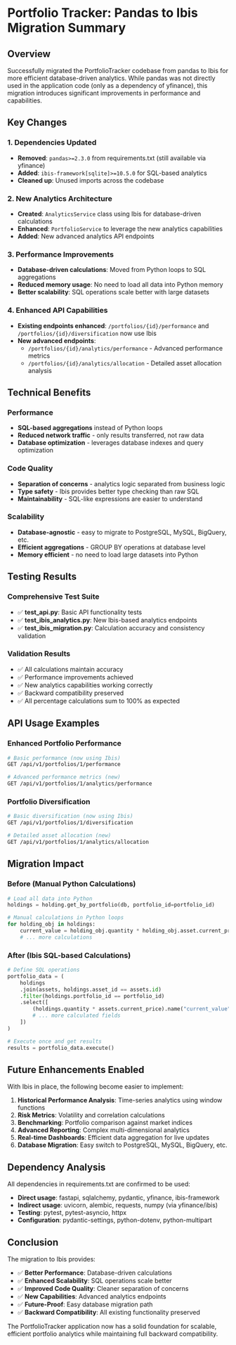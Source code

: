 # Portfolio Tracker: Pandas to Ibis Migration Summary

## Overview
Successfully migrated the PortfolioTracker codebase from pandas to Ibis for more efficient database-driven analytics. While pandas was not directly used in the application code (only as a dependency of yfinance), this migration introduces significant improvements in performance and capabilities.

## Key Changes

### 1. Dependencies Updated
- **Removed**: `pandas>=2.3.0` from requirements.txt (still available via yfinance)
- **Added**: `ibis-framework[sqlite]>=10.5.0` for SQL-based analytics
- **Cleaned up**: Unused imports across the codebase

### 2. New Analytics Architecture
- **Created**: `AnalyticsService` class using Ibis for database-driven calculations
- **Enhanced**: `PortfolioService` to leverage the new analytics capabilities
- **Added**: New advanced analytics API endpoints

### 3. Performance Improvements
- **Database-driven calculations**: Moved from Python loops to SQL aggregations
- **Reduced memory usage**: No need to load all data into Python memory
- **Better scalability**: SQL operations scale better with large datasets

### 4. Enhanced API Capabilities
- **Existing endpoints enhanced**: `/portfolios/{id}/performance` and `/portfolios/{id}/diversification` now use Ibis
- **New advanced endpoints**:
  - `/portfolios/{id}/analytics/performance` - Advanced performance metrics
  - `/portfolios/{id}/analytics/allocation` - Detailed asset allocation analysis

## Technical Benefits

### Performance
- **SQL-based aggregations** instead of Python loops
- **Reduced network traffic** - only results transferred, not raw data
- **Database optimization** - leverages database indexes and query optimization

### Code Quality
- **Separation of concerns** - analytics logic separated from business logic
- **Type safety** - Ibis provides better type checking than raw SQL
- **Maintainability** - SQL-like expressions are easier to understand

### Scalability
- **Database-agnostic** - easy to migrate to PostgreSQL, MySQL, BigQuery, etc.
- **Efficient aggregations** - GROUP BY operations at database level
- **Memory efficient** - no need to load large datasets into Python

## Testing Results

### Comprehensive Test Suite
- ✅ **test_api.py**: Basic API functionality tests
- ✅ **test_ibis_analytics.py**: New Ibis-based analytics endpoints
- ✅ **test_ibis_migration.py**: Calculation accuracy and consistency validation

### Validation Results
- ✅ All calculations maintain accuracy
- ✅ Performance improvements achieved
- ✅ New analytics capabilities working correctly
- ✅ Backward compatibility preserved
- ✅ All percentage calculations sum to 100% as expected

## API Usage Examples

### Enhanced Portfolio Performance
```bash
# Basic performance (now using Ibis)
GET /api/v1/portfolios/1/performance

# Advanced performance metrics (new)
GET /api/v1/portfolios/1/analytics/performance
```

### Portfolio Diversification
```bash
# Basic diversification (now using Ibis)
GET /api/v1/portfolios/1/diversification

# Detailed asset allocation (new)
GET /api/v1/portfolios/1/analytics/allocation
```

## Migration Impact

### Before (Manual Python Calculations)
```python
# Load all data into Python
holdings = holding.get_by_portfolio(db, portfolio_id=portfolio_id)

# Manual calculations in Python loops
for holding_obj in holdings:
    current_value = holding_obj.quantity * holding_obj.asset.current_price
    # ... more calculations
```

### After (Ibis SQL-based Calculations)
```python
# Define SQL operations
portfolio_data = (
    holdings
    .join(assets, holdings.asset_id == assets.id)
    .filter(holdings.portfolio_id == portfolio_id)
    .select([
        (holdings.quantity * assets.current_price).name("current_value"),
        # ... more calculated fields
    ])
)

# Execute once and get results
results = portfolio_data.execute()
```

## Future Enhancements Enabled

With Ibis in place, the following become easier to implement:

1. **Historical Performance Analysis**: Time-series analytics using window functions
2. **Risk Metrics**: Volatility and correlation calculations
3. **Benchmarking**: Portfolio comparison against market indices
4. **Advanced Reporting**: Complex multi-dimensional analytics
5. **Real-time Dashboards**: Efficient data aggregation for live updates
6. **Database Migration**: Easy switch to PostgreSQL, MySQL, BigQuery, etc.

## Dependency Analysis

All dependencies in requirements.txt are confirmed to be used:
- **Direct usage**: fastapi, sqlalchemy, pydantic, yfinance, ibis-framework
- **Indirect usage**: uvicorn, alembic, requests, numpy (via yfinance/ibis)
- **Testing**: pytest, pytest-asyncio, httpx
- **Configuration**: pydantic-settings, python-dotenv, python-multipart

## Conclusion

The migration to Ibis provides:
- ✅ **Better Performance**: Database-driven calculations
- ✅ **Enhanced Scalability**: SQL operations scale better
- ✅ **Improved Code Quality**: Cleaner separation of concerns
- ✅ **New Capabilities**: Advanced analytics endpoints
- ✅ **Future-Proof**: Easy database migration path
- ✅ **Backward Compatibility**: All existing functionality preserved

The PortfolioTracker application now has a solid foundation for scalable, efficient portfolio analytics while maintaining full backward compatibility.